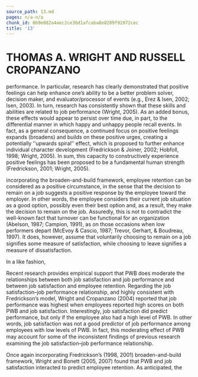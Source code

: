 ```yaml
---
source_path: 13.md
pages: n/a-n/a
chunk_id: 0b9e082a4aec2ce36d1afcaba8e8209f91972cec
title: '13'
---
```

# THOMAS A. WRIGHT AND RUSSELL CROPANZANO

performance. In particular, research has clearly demonstrated that positive feelings can help enhance one’s ability to be a better problem solver, decision maker, and evaluator/processor of events (e.g., Erez & Isen, 2002; Isen, 2003). In turn, research has consistently shown that these skills and abilities are related to job performance (Wright, 2005). As an added bonus, these effects would appear to persist over time due, in part, to the differential manner in which happy and unhappy people recall events. In fact, as a general consequence, a continued focus on positive feelings expands (broadens) and builds on these positive urges, creating a potentially ‘‘upwards spiral’’ effect, which is proposed to further enhance individual character development (Fredrickson & Joiner, 2002; Hobfoll, 1998; Wright, 2005). In sum, this capacity to constructively experience positive feelings has been proposed to be a fundamental human strength (Fredrickson, 2001; Wright, 2005).

incorporating the broaden-and-build framework, employee retention can be considered as a positive circumstance, in the sense that the decision to remain on a job suggests a positive response by the employee toward the employer. In other words, the employee considers their current job situation as a good option, possibly even their best option and, as a result, they make the decision to remain on the job. Assuredly, this is not to contradict the well-known fact that turnover can be functional for an organization (Abelson, 1987; Campion, 1991), as on those occasions when low performers depart (McEvoy & Cascio, 1987; Trevor, Gerhart, & Boudreau, 1997). It does, however, assume that voluntarily choosing to remain on a job signiﬁes some measure of satisfaction, while choosing to leave signiﬁes a measure of dissatisfaction.

In a like fashion,

Recent research provides empirical support that PWB does moderate the relationships between both job satisfaction and job performance and between job satisfaction and employee retention. Regarding the job satisfaction–job performance relationship, and highly consistent with Fredrickson’s model, Wright and Cropanzano (2004) reported that job performance was highest when employees reported high scores on both PWB and job satisfaction. Interestingly, job satisfaction did predict performance, but only if the employee also had a high level of PWB. In other words, job satisfaction was not a good predictor of job performance among employees with low levels of PWB. In fact, this moderating effect of PWB may account for some of the inconsistent ﬁndings of previous research examining the job satisfaction–job performance relationship.

Once again incorporating Fredrickson’s (1998, 2001) broaden-and-build framework, Wright and Bonett (2005, 2007) found that PWB and job satisfaction interacted to predict employee retention. As anticipated, the
